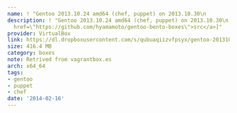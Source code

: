 ```yaml
---
name: ! "Gentoo 2013.10.24 amd64 (chef, puppet) on 2013.10.30\n                  [src]"
description: ! "Gentoo 2013.10.24 amd64 (chef, puppet) on 2013.10.30\n                  [<a
  href=\"https://github.com/hyamamoto/gentoo-bento-boxes\">src</a>]"
provider: VirtualBox
link: https://dl.dropboxusercontent.com/s/qubuaqiizvfpsyx/gentoo-20131024-amd64.box
size: 416.4 MB
category: boxes
note: Retrived from vagrantbox.es
arch: x64_64
tags:
- gentoo
- puppet
- chef
date: '2014-02-16'
---
```

